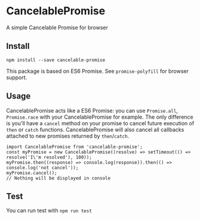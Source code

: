 # CancelablePromise
A simple Cancelable Promise for browser

## Install

```
npm install --save cancelable-promise
```

This package is based on ES6 Promise. See `promise-polyfill` for browser support.

## Usage
CancelablePromise acts like a ES6 Promise: you can use `Promise.all`, `Promise.race` with your CancelablePromise for example. The only difference is you'll have a `cancel` method on your promise to cancel future execution of `then` or `catch` functions. CancelablePromise will also cancel all callbacks attached to new promises returned by `then`/`catch`.
```
import CancelablePromise from 'cancelable-promise';
const myPromise = new CancelablePromise((resolve) => setTimeout(() => resolve('I\'m resolved'), 100));
myPromise.then((response) => console.log(response)).then(() => console.log('not cancel'));
myPromise.cancel();
// Nothing will be displayed in console
```

## Test
You can run test with `npm run test`
